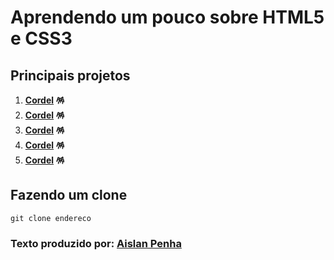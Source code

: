 # Aprendendo um pouco sobre HTML5 e CSS3
## Principais projetos
1. **[Cordel](https://aislanpenha.github.io/html5-css3/projeto-cordel/) :pinata:**
2. **[Cordel](https://github.com/AislanPenha) :pinata:**
3. **[Cordel](https://github.com/AislanPenha) :pinata:**
4. **[Cordel](https://github.com/AislanPenha) :pinata:**
5. **[Cordel](https://github.com/AislanPenha) :pinata:**
## Fazendo um clone
```
git clone endereco
```
### Texto produzido por: [Aislan Penha](https://github.com/AislanPenha)
